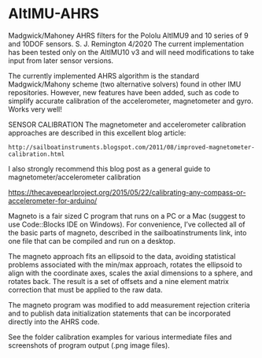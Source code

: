 # AltIMU-AHRS

Madgwick/Mahoney AHRS filters for the Pololu AltIMU9 and 10 series of 9 and 10DOF sensors. S. J. Remington 4/2020
The current implementation has been tested only on the AltIMU10 v3 and will need modifications to take input from
later sensor versions.

The currently implemented AHRS algorithm is the standard Madgwick/Mahony scheme (two alternative solvers) found in 
other IMU repositories. However, new features have been added, such as code to simplify accurate calibration of the accelerometer, 
magnetometer and gyro. Works very well!

SENSOR CALIBRATION
The magnetometer and accelerometer calibration approaches are described in this excellent blog article:

    http://sailboatinstruments.blogspot.com/2011/08/improved-magnetometer-calibration.html 
    
I also strongly recommend this blog post as a general guide to magnetometer/accelerometer calibration

   https://thecavepearlproject.org/2015/05/22/calibrating-any-compass-or-accelerometer-for-arduino/

Magneto is a fair sized C program that runs on a PC or a Mac (suggest to use Code::Blocks IDE on Windows). 
For convenience, I’ve collected all of the basic parts of magneto, described in the sailboatinstruments link, into one file 
that can be compiled and run on a desktop.

The magneto approach fits an ellipsoid to the data, avoiding statistical problems associated with the min/max approach, 
rotates the ellipsoid to align with the coordinate axes, scales the axial dimensions to a sphere, and rotates back. 
The result is a set of offsets and a nine element matrix correction that must be applied to the raw data.

The magneto program was modified to add measurement rejection criteria and to publish data initialization statements 
that can be incorporated directly into the AHRS code.

See the folder calibration examples for various intermediate files and screenshots of program output (.png image files).
